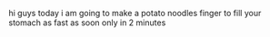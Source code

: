 hi guys today i am going to make a potato noodles finger
to fill your stomach as fast as soon 
only in 2 minutes